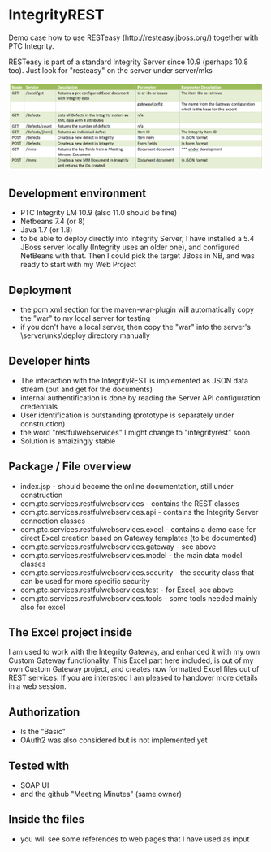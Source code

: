 # IntegrityREST
Demo case how to use RESTeasy (http://resteasy.jboss.org/) together with PTC Integrity.

RESTeasy is part of a standard Integrity Server since 10.9 (perhaps 10.8 too). Just look for "resteasy" on the server under server/mks

![Services](IntegrityREST.PNG)

##  Development environment
- PTC Integrity LM 10.9 (also 11.0 should be fine)
- Netbeans 7.4 (or 8)
- Java 1.7 (or 1.8)
- to be able to deploy directly into Integrity Server, I have installed a 5.4 JBoss server locally (Integrity uses an older one), and configured NetBeans with that. Then I could pick the target JBoss in NB, and was ready to start with my Web Project

## Deployment
- the pom.xml section for the maven-war-plugin will automatically copy the "war" to my local server for testing
- if you don't have a local server, then copy the "war" into the server's \server\mks\deploy directory manually

## Developer hints
- The interaction with the IntegrityREST is implemented as JSON data stream (put and get for the documents)
- internal authentification is done by reading the Server API configuration credentials
- User identification is outstanding (prototype is separately under construction)
- the word "restfulwebservices" I might change to "integrityrest" soon
- Solution is amaizingly stable 

## Package / File overview
- index.jsp - should become the online documentation, still under construction
- com.ptc.services.restfulwebservices - contains the REST classes
- com.ptc.services.restfulwebservices.api - contains the Integrity Server connection classes
- com.ptc.services.restfulwebservices.excel - contains a demo case for direct Excel creation based on Gateway templates
  (to be documented)
- com.ptc.services.restfulwebservices.gateway - see above
- com.ptc.services.restfulwebservices.model - the main data model classes
- com.ptc.services.restfulwebservices.security - the security class that can be used for more specific security
- com.ptc.services.restfulwebservices.test - for Excel, see above
- com.ptc.services.restfulwebservices.tools - some tools needed mainly also for excel

## The Excel project inside
I am used to work with the Integrity Gateway, and enhanced it with my own Custom Gateway functionality. This Excel part here included, is out of my own Custom Gateway project, and creates now formatted Excel files out of REST services. If you are interested I am pleased to handover more details in a web session. 

## Authorization
- Is the "Basic"
- OAuth2 was also considered but is not implemented yet

## Tested with
- SOAP UI
- and the github "Meeting Minutes" (same owner)

## Inside the files
- you will see some references to web pages that I have used as input
